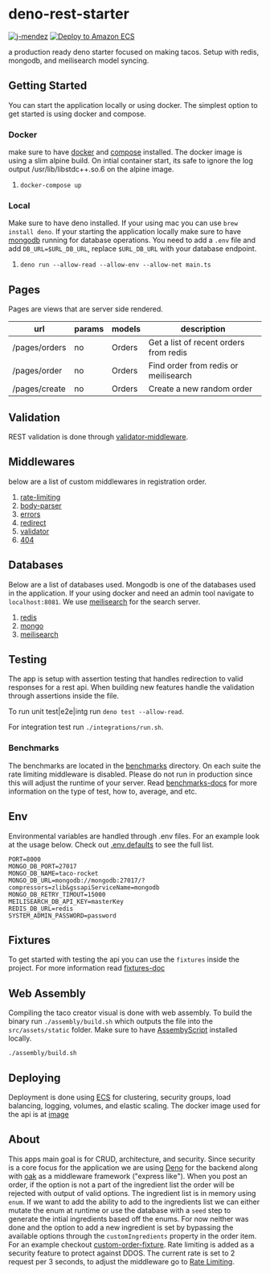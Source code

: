 # deno-rest-starter

[![j-mendez](https://circleci.com/gh/j-mendez/deno-rest-starter.svg?style=svg)](https://circleci.com/gh/j-mendez/deno-rest-starter)
[![Deploy to Amazon ECS](https://github.com/j-mendez/deno-rest-starter/actions/workflows/aws.yml/badge.svg)](https://github.com/j-mendez/deno-rest-starter/actions/workflows/aws.yml)

a production ready deno starter focused on making tacos. Setup with redis, mongodb, and meilisearch model syncing.

## Getting Started

You can start the application locally or using docker. The simplest option to get started is using docker and compose.

### Docker

make sure to have [docker](https://docs.docker.com/get-docker) and [compose](https://docs.docker.com/compose/install) installed. The docker image is using a slim alpine build. On intial container start, its safe to ignore the log output /usr/lib/libstdc++.so.6 on the alpine image.

1. `docker-compose up`

### Local

Make sure to have deno installed. If your using mac you can use `brew install deno`. If your starting the application locally make sure to have [mongodb](https://www.mongodb.com) running for database operations. You need to add a `.env` file and add `DB_URL=$URL_DB_URL`, replace `$URL_DB_URL` with your database endpoint.

1. `deno run --allow-read --allow-env --allow-net main.ts`

## Pages

Pages are views that are server side rendered.

| url                  | params    | models                                                                                 | description                                                                                                     |
| -------------------- | --------- | -------------------------------------------------------------------------------------- | --------------------------------------------------------------------------------------------------------------- |
| /pages/orders        | no        | Orders                                                                                 | Get a list of recent orders from redis                                                                          |
| /pages/order         | no        | Orders                                                                                 | Find order from redis or meilisearch                                                                            |
| /pages/create        | no        | Orders                                                                                 | Create a new random order                                                                                       |

## Validation

REST validation is done through [validator-middleware](middlewares/validator.ts). 

## Middlewares

below are a list of custom middlewares in registration order.

1. [rate-limiting](middlewares/rate-limiting.ts)
2. [body-parser](middlewares/body-parser.ts)
3. [errors](middlewares/errors.ts#L8)
4. [redirect](middlewares/redirect.ts)
5. [validator](middlewares/validator.ts)
6. [404](middlewares/errors.ts#L3)

## Databases

Below are a list of databases used. Mongodb is one of the databases used in the application. If your using docker and need an admin tool navigate to `localhost:8081`. We use [meilisearch](https://github.com/meilisearch/MeiliSearch) for the search server.

1. [redis](databases/redis.ts)
2. [mongo](databases/mongodb.ts)
3. [meilisearch](databases/meilisearch.ts)

## Testing

The app is setup with assertion testing that handles redirection to valid responses for a rest api. When building new features handle the validation through assertions inside the file.

To run unit test|e2e|intg run `deno test --allow-read`.

For integration test run `./integrations/run.sh`.

### Benchmarks

The benchmarks are located in the [benchmarks](/benchmarks) directory. On each suite the rate limiting middleware is disabled. Please do not run in production since this will adjust the runtime of your server. Read [benchmarks-docs](docs/BENCHMARKS.md) for more information on the type of test, how to, average, and etc. 

## Env

Environmental variables are handled through .env files. For an example look at the usage below. Check out [.env.defaults](.env.defaults) to see the full list.

```
PORT=8000
MONGO_DB_PORT=27017
MONGO_DB_NAME=taco-rocket
MONGO_DB_URL=mongodb://mongodb:27017/?compressors=zlib&gssapiServiceName=mongodb
MONGO_DB_RETRY_TIMOUT=15000
MEILISEARCH_DB_API_KEY=masterKey
REDIS_DB_URL=redis
SYSTEM_ADMIN_PASSWORD=password
```

## Fixtures

To get started with testing the api you can use the `fixtures` inside the project. For more information read [fixtures-doc](docs/FIXTURES.md)

## Web Assembly

Compiling the taco creator visual is done with web assembly. To build the binary run `./assembly/build.sh` which outputs the file into the `src/assets/static` folder. Make sure to have [AssembyScript](https://www.assemblyscript.org/) installed locally.

```
./assembly/build.sh
```

## Deploying

Deployment is done using [ECS](https://console.aws.amazon.com/ecs) for clustering, security groups, load balancing, logging, volumes, and elastic scaling. The docker image used for the api is at [image](https://hub.docker.com/r/jeffmendez19/taco-api)

## About

This apps main goal is for CRUD, architecture, and security. Since security is a core focus for the application we are using [Deno](https://github.com/denoland) for the backend along with [oak](https://oakserver.github.io/oak/) as a middleware framework ("express like"). When you post an order, if the option is not a part of the ingredient list the order will be rejected with output of valid options. The ingredient list is in memory using `enum`. If we want to add the ability to add to the ingredients list we can either mutate the enum at runtime or use the database with a `seed` step to generate the intial ingredients based off the enums. For now neither was done and the option to add a new ingredient is set by bypassing the available options through the `customIngredients` property in the order item. For an example checkout [custom-order-fixture](./fixtures/post-custom-order.sh). Rate limiting is added as a security feature to protect against DDOS. The current rate is set to 2 request per 3 seconds, to adjust the middleware go to [Rate Limiting](./middlewares/rate-limiting.ts).